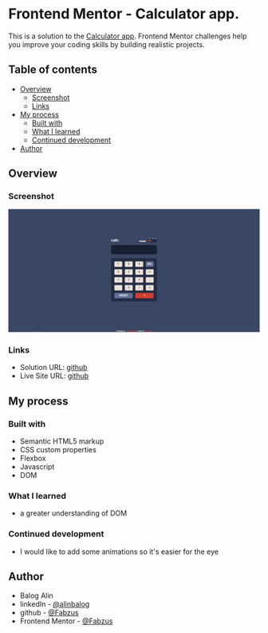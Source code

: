 # Frontend Mentor - Calculator app.

This is a solution to the [Calculator app](https://www.frontendmentor.io/challenges/calculator-app-9lteq5N29). Frontend Mentor challenges help you improve your coding skills by building realistic projects.

## Table of contents

- [Overview](#overview)
  - [Screenshot](#screenshot)
  - [Links](#links)
- [My process](#my-process)
  - [Built with](#built-with)
  - [What I learned](#what-i-learned)
  - [Continued development](#continued-development)
- [Author](#author)

## Overview

### Screenshot

![My_solution](./images/solved.PNG)

### Links

- Solution URL: [github](https://github.com/Fabzus/Calculator-app)
- Live Site URL: [github](https://fabzus.github.io/Interactive-rating-component/)

## My process

### Built with

- Semantic HTML5 markup
- CSS custom properties
- Flexbox
- Javascript
- DOM

### What I learned

- a greater understanding of DOM

### Continued development

- I would like to add some animations so it's easier for the eye

## Author

- Balog Alin
- linkedIn - [@alinbalog](https://www.linkedin.com/in/alinbalog/)
- github - [@Fabzus](https://github.com/Fabzus)
- Frontend Mentor - [@Fabzus](https://www.frontendmentor.io/profile/Fabzus)
